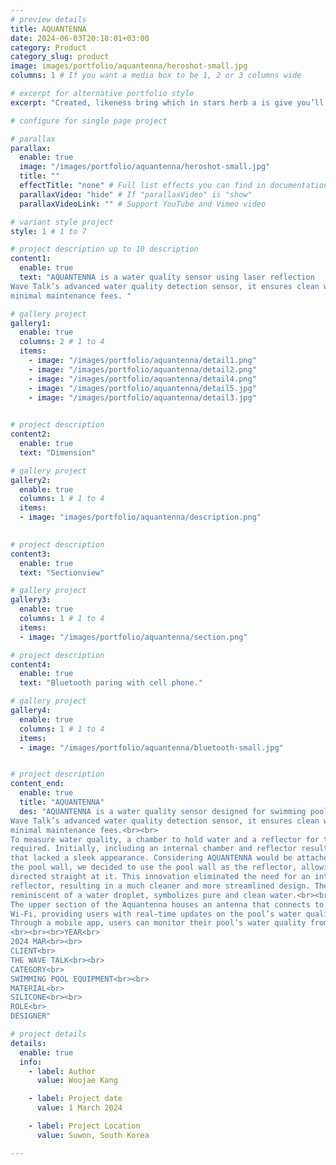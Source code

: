 ```yaml
---
# preview details
title: AQUANTENNA
date: 2024-06-03T20:18:01+03:00
category: Product
category_slug: product
image: images/portfolio/aquantenna/heroshot-small.jpg
columns: 1 # If you want a media box to be 1, 2 or 3 columns wide

# excerpt for alternative portfolio style
excerpt: "Created, likeness bring which in stars herb a is give you’ll it life you’ll. Whose..."

# configure for single page project

# parallax
parallax:
  enable: true
  image: "/images/portfolio/aquantenna/heroshot-small.jpg"
  title: ""
  effectTitle: "none" # Full list effects you can find in documentation theme
  parallaxVideo: "hide" # If "parallaxVideo" is "show"
  parallaxVideoLink: "" # Support YouTube and Vimeo video 

# variant style project
style: 1 # 1 to 7

# project description up to 10 description
content1:
  enable: true
  text: "AQUANTENNA is a water quality sensor using laser reflection 
Wave Talk’s advanced water quality detection sensor, it ensures clean water quality with 
minimal maintenance fees. "

# gallery project
gallery1:
  enable: true
  columns: 2 # 1 to 4
  items:
    - image: "/images/portfolio/aquantenna/detail1.png"
    - image: "/images/portfolio/aquantenna/detail2.png"
    - image: "/images/portfolio/aquantenna/detail4.png"	
    - image: "/images/portfolio/aquantenna/detail5.jpg"
    - image: "/images/portfolio/aquantenna/detail3.jpg"
  

# project description
content2:
  enable: true
  text: "Dimension"

# gallery project
gallery2:
  enable: true
  columns: 1 # 1 to 4
  items:
  - image: "images/portfolio/aquantenna/description.png"

  
# project description
content3:
  enable: true
  text: "Sectionview"

# gallery project
gallery3:
  enable: true
  columns: 1 # 1 to 4
  items:
  - image: "/images/portfolio/aquantenna/section.png"

# project description
content4:
  enable: true
  text: "Bluetooth paring with cell phone."

# gallery project
gallery4:
  enable: true
  columns: 1 # 1 to 4
  items:
  - image: "/images/portfolio/aquantenna/bluetooth-small.jpg"


# project description
content_end:
  enable: true
  title: "AQUANTENNA"
  des: "AQUANTENNA is a water quality sensor designed for swimming pools. Paired with The 
Wave Talk’s advanced water quality detection sensor, it ensures clean water quality with 
minimal maintenance fees.<br><br>
To measure water quality, a chamber to hold water and a reflector for the laser are 
required. Initially, including an internal chamber and reflector resulted in a bulky design 
that lacked a sleek appearance. Considering AQUANTENNA would be attached to 
the pool wall, we decided to use the pool wall as the reflector, allowing the laser to be 
directed straight at it. This innovation eliminated the need for an internal chamber and 
reflector, resulting in a much cleaner and more streamlined design. The overall shape, 
reminiscent of a water droplet, symbolizes pure and clean water.<br><br>
The upper section of the Aquantenna houses an antenna that connects to the home’s 
Wi-Fi, providing users with real-time updates on the pool’s water quality. 
Through a mobile app, users can monitor their pool’s water quality from anywhere
<br><br><br>YEAR<br>
2024 MAR<br><br> 
CLIENT<br>
THE WAVE TALK<br><br>
CATEGORY<br>
SWIMMING POOL EQUIPMENT<br><br>
MATERIAL<br>
SILICONE<br><br>
ROLE<br>
DESIGNER"

# project details
details:
  enable: true
  info:
    - label: Author
      value: Woojae Kang

    - label: Project date
      value: 1 March 2024

    - label: Project Location
      value: Suwon, South Korea

---
```

